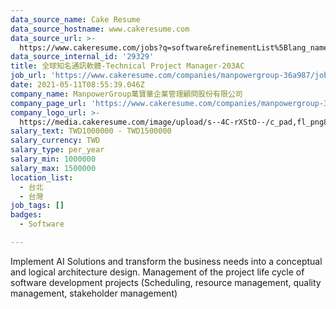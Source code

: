 ```yaml
---
data_source_name: Cake Resume
data_source_hostname: www.cakeresume.com
data_source_url: >-
  https://www.cakeresume.com/jobs?q=software&refinementList%5Blang_name%5D%5B0%5D=English&refinementList%5Bsalary_type%5D=per_year&range%5Bsalary_range%5D%5Bmin%5D=1000000&page=2
data_source_internal_id: '29329'
title: 全球知名通訊軟體-Technical Project Manager-203AC
job_url: 'https://www.cakeresume.com/companies/manpowergroup-36a987/jobs/2701f4'
date: 2021-05-11T08:55:39.046Z
company_name: ManpowerGroup萬寶華企業管理顧問股份有限公司
company_page_url: 'https://www.cakeresume.com/companies/manpowergroup-36a987'
company_logo_url: >-
  https://media.cakeresume.com/image/upload/s--4C-rXStO--/c_pad,fl_png8,h_200,w_200/v1554886748/n7xbmxuj1ylr4viitavu.png
salary_text: TWD1000000 - TWD1500000
salary_currency: TWD
salary_type: per_year
salary_min: 1000000
salary_max: 1500000
location_list:
  - 台北
  - 台灣
job_tags: []
badges:
  - Software

---
```


Implement AI Solutions and transform the business needs into a conceptual and logical architecture design. Management of the project life cycle of software development projects (Scheduling, resource management, quality management, stakeholder management)